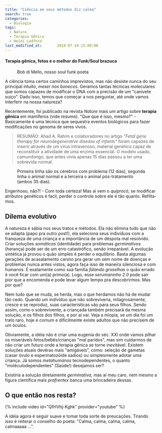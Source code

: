 ```yaml
---
title: "Ciência em seus métodos diz calma"
search: true
categories:
  - Biologia
tags:
  - Nature
  - Terapia Gênica
  - Heidi Ledford
last_modified_at:       2018-07-19 15:00:00
---
```


#### Terapia gênica, fetos e o melhor do Funk/Soul brazuca

<figure class="align-center">
  <img src="{{ site.url }}{{ site.baseurl }}/assets/images/Ciencia-em-seus-metodos.png" alt="">
  <figcaption class="align-right"> Bob di Mello, nosso soul funk poeta </figcaption>
</figure> 

A ciência toma certos caminhos imprevistos, mas não desiste nunca do seu principal intuito, <i>mexer nos bonecos</i>. Geramos tantas técnicas moleculares que somos capazes de modificar o DNA com a precisão de um "canivete suiço". Dado isso, temos que começar a nos perguntar, até onde vamos interferir na nossa natureza?

Recentemente, foi publicado na revista <i>Nature</i> mais um artigo sobre <b>terapia gênica</b> em mamíferos (vide resumo). "Que que é isso, mesmo?" - Basicamente é uma técnica que sequestra eventos biológicos para fazer modificações no genoma de seres vivos. 

<blockquote>
RESUMÃO: Ahad A. Rahim e colaboradores no artigo <i>"Fetal gene therapy for neurodegenerative disease of infants"</i> foram capazes de inserir através de um virus intravenoso, material genético capaz de reconstituir a atividade de uma enzima essencial. O modelo usado, camundongo, que antes vivia apenas 15 dias passou a ter uma sobrevida normal. 
</blockquote>

<figure class="align-center">
  <img src="{{ site.url }}{{ site.baseurl }}/assets/images/Ciencia-em-seus-metodos-fig.png" alt="">
  <figcaption class="align-right"> Primeira linha são os cérebros com problema (12 dias), segunda linha o animal normal e a terceira o animal pós-tratamento (ambos 35 dias). </figcaption>
</figure>


Engenhoso, não?! - Com toda certeza! Mas aí vem o <i>quíprocó</i>, se modificar atributos genéticos é facil, perder o controle sobre ele é tão quanto. Reflita-mos.

## Dilema evolutivo

A natureza é sábia nos seus tratos e métodos. Ela não elimina tudo que não se adapta (papo pra outro post!), ela seleciona seus indivíduos com a franqueza de uma criança e a importância de um déspota mal resolvido. Criar soluções <i>somáticas</i> (identidade) para problemas <i>germinativos</i> (herança) pode ser de um erro catastrófico, senão irreparável. A evolução sintética já provou o quão simples é perder o equilíbrio. Basta algumas gerações de acasalamento canino pra gerar um sem nome de doenças e problemas nunca antes vistos, agora faça isso de maneira silenciosa e com humanos. É exatamente como sua familia <i>falando groselhas</i> o quão errado é você ficar com um(a) primo(a). Logo, esse <i> serumaninho 2.0 </i> pode sair pior que a encomenda e pode levar algum tempo pra descobrirmos. Mas por que?

Nem tudo que se muda, se herda, mas o que herdamos não há de mudar tão cedo. Quando um indivíduo que não sobreviveria, milagrosamente, cresce e se reproduz, suas características vão para seus filhos. Sendo assim, como o sobrevivente, a criançada também precisará da mesma solução, e os filhos dos filhos, e por aí vaí. Veja a miopia, se um dia foi um trato raro, hoje é comum e dificilmente existe adultos que não precisem de um óculos.

Obviamente, a idéia não é criar uma eugenia do séc. XXI onde vamos pilhar os miseráveis fetos/bebês/crianças "mal paridos", mas sim cuidarmos de não criar um futuro onde a terapia gênica se torne inevitável. Existem soluções atuais devéras mais "amigáveis", como: seleção de gametas (casar óvulo e espermatozóide sadios) ou simplesmente adotar uma criança. Já somos <i>metahumanos</i> tecnodependentes, o quanto "moléculodependentes" (Saúde!) desejamos ser?

Existiria a solução diretamente <i>germinativa</i>, mas aí meu caro, nem mesmo a figura científica mais <i>prafrentex</i> banca uma brincadeira dessas.

## O que então nos resta?

{% include video id="QfHVhj-Kghk" provider="youtube" %}

A idéia agora é seguir suave e tomar toda sorte de preucações. Tirando isso é reiterar o conselho do poeta: "Calma, calma, calma, calma, calmaaaaa ...".
